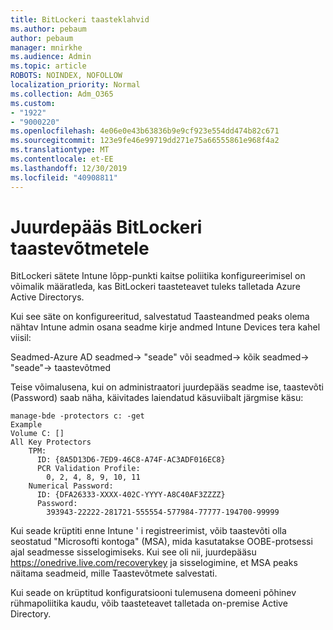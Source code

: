 ```yaml
---
title: BitLockeri taasteklahvid
ms.author: pebaum
author: pebaum
manager: mnirkhe
ms.audience: Admin
ms.topic: article
ROBOTS: NOINDEX, NOFOLLOW
localization_priority: Normal
ms.collection: Adm_O365
ms.custom:
- "1922"
- "9000220"
ms.openlocfilehash: 4e06e0e43b63836b9e9cf923e554dd474b82c671
ms.sourcegitcommit: 123e9fe46e99719dd271e75a66555861e968f4a2
ms.translationtype: MT
ms.contentlocale: et-EE
ms.lasthandoff: 12/30/2019
ms.locfileid: "40908811"
---
```

# <a name="accessing-bitlocker-recovery-keys"></a>Juurdepääs BitLockeri taastevõtmetele

BitLockeri sätete Intune lõpp-punkti kaitse poliitika konfigureerimisel on võimalik määratleda, kas BitLockeri taasteteavet tuleks talletada Azure Active Directorys.

Kui see säte on konfigureeritud, salvestatud Taasteandmed peaks olema nähtav Intune admin osana seadme kirje andmed Intune Devices tera kahel viisil:

Seadmed-Azure AD seadmed-> "seade" või seadmed-> kõik seadmed-> "seade"-> taastevõtmed

Teise võimalusena, kui on administraatori juurdepääs seadme ise, taastevõti (Password) saab näha, käivitades laiendatud käsuviibalt järgmise käsu:

```
manage-bde -protectors c: -get
Example
Volume C: []
All Key Protectors
    TPM:
      ID: {8A5D13D6-7ED9-46C8-A74F-AC3ADF016EC8}
      PCR Validation Profile:
        0, 2, 4, 8, 9, 10, 11
    Numerical Password:
      ID: {DFA26333-XXXX-402C-YYYY-A8C40AF3ZZZZ}
      Password:
        393943-22222-281721-555554-577984-77777-194700-99999
```
Kui seade krüptiti enne Intune ' i registreerimist, võib taastevõti olla seostatud "Microsofti kontoga" (MSA), mida kasutatakse OOBE-protsessi ajal seadmesse sisselogimiseks. Kui see oli nii, juurdepääsu https://onedrive.live.com/recoverykey ja sisselogimine, et MSA peaks näitama seadmeid, mille Taastevõtmete salvestati.
 
Kui seade on krüptitud konfiguratsiooni tulemusena domeeni põhinev rühmapoliitika kaudu, võib taasteteavet talletada on-premise Active Directory.
 

